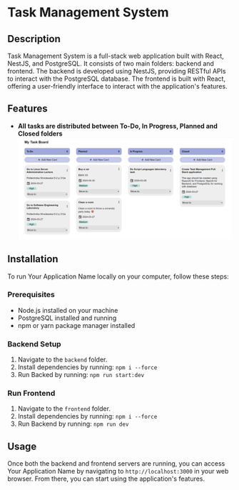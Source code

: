 # Task Management System

## Description

Task Management System is a full-stack web application built with React, NestJS, and PostgreSQL.
It consists of two main folders: backend and frontend.
The backend is developed using NestJS, providing RESTful APIs to interact with the PostgreSQL database.
The frontend is built with React, offering a user-friendly interface to interact with the application's features.

## Features

- **All tasks are distributed between To-Do, In Progress, Planned and Closed folders**
  ![Example Image](./assets/screenshots/Screenshot-View.png)

## Installation

To run Your Application Name locally on your computer, follow these steps:

### Prerequisites

- Node.js installed on your machine
- PostgreSQL installed and running
- npm or yarn package manager installed

### Backend Setup

1. Navigate to the `backend` folder.
2. Install dependencies by running: ```npm i --force```
3. Run Backed by running: ```npm run start:dev```

### Run Frontend
1. Navigate to the `frontend` folder.
2. Install dependencies by running: ```npm i --force```
3. Run Backend by running: ```npm run dev```

## Usage
Once both the backend and frontend servers are running, you can access Your Application Name by navigating to `http://localhost:3000` in your web browser.
From there, you can start using the application's features.
   
